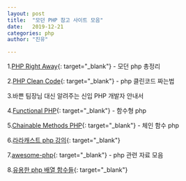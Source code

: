 ```yaml
---
layout: post
title:  "모던 PHP 참고 사이트 모음"
date:   2019-12-21
categories: php
author: "진유"

---
```



1.[PHP Right Away](http://modernpug.github.io/php-the-right-way/){: target="_blank"} - 모던 php 총정리

2.[PHP Clean Code](https://github.com/jupeter/clean-code-php){: target="_blank"} - php 클린코드 짜는법

3.바쁜 팀장님 대신 알려주는 신입 PHP 개발자 안내서

4.[Functional PHP](https://apiumhub.com/tech-blog-barcelona/functional-php/){: target="_blank"} - 함수형 php

5.[Chainable Methods PHP](https://medium.com/better-programming/how-to-make-your-php-code-beautiful-with-chainable-methods-83d8832b1b16){: target="_blank"} - 체인 함수 php

6.[라라캐스트 php 강의](https://laracasts.com/skills/php){: target="_blank"}

7.[awesome-php](https://github.com/ziadoz/awesome-php){: target="_blank"} - php 관련 자료 모음

8.[유용한 php 배열 함수들](https://vegibit.com/most-useful-php-array-functions/){: target="_blank"}


